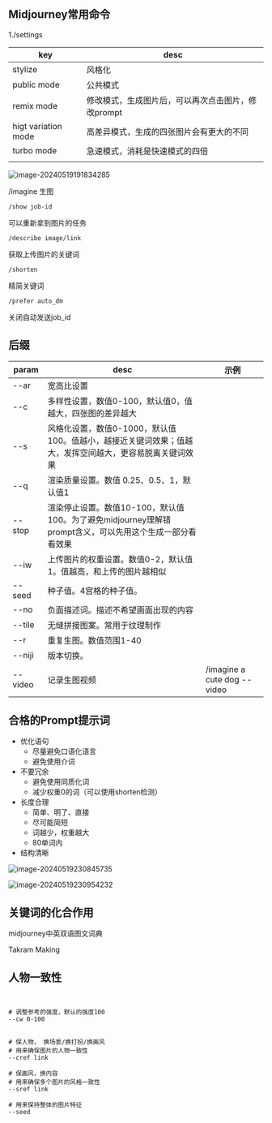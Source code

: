## Midjourney常用命令

1./settings

| key                 | desc                                               |
| ------------------- | -------------------------------------------------- |
| stylize             | 风格化                                             |
| public mode         | 公共模式                                           |
| remix mode          | 修改模式，生成图片后，可以再次点击图片，修改prompt |
| higt variation mode | 高差异模式，生成的四张图片会有更大的不同           |
| turbo mode          | 急速模式，消耗是快速模式的四倍                     |
|                     |                                                    |



![image-20240519191834285](https://chaobk-img-repo.oss-cn-shanghai.aliyuncs.com/note-md/image-20240519191834285.png)



/imagine 生图



```shell
/show job-id
```

可以重新拿到图片的任务



```shell
/describe image/link
```

获取上传图片的关键词



```shell
/shorten	
```

精简关键词

```shell
/prefer auto_dm
```

关闭自动发送job_id



## 后缀

| param   | desc                                                         | 示例                        |
| ------- | ------------------------------------------------------------ | --------------------------- |
| --ar    | 宽高比设置                                                   |                             |
| --c     | 多样性设置，数值0-100，默认值0，值越大，四张图的差异越大     |                             |
| --s     | 风格化设置，数值0-1000，默认值100。值越小，越接近关键词效果；值越大，发挥空间越大，更容易脱离关键词效果 |                             |
| --q     | 渲染质量设置。数值 0.25、0.5、1，默认值1                     |                             |
| --stop  | 渲染停止设置。数值10-100，默认值100。为了避免midjourney理解错prompt含义，可以先用这个生成一部分看看效果 |                             |
| --iw    | 上传图片的权重设置。数值0-2，默认值1。值越高，和上传的图片越相似 |                             |
| --seed  | 种子值。4宫格的种子值。                                      |                             |
| --no    | 负面描述词。描述不希望画面出现的内容                         |                             |
| --tile  | 无缝拼接图案。常用于纹理制作                                 |                             |
| --r     | 重复生图。数值范围1-40                                       |                             |
| --niji  | 版本切换。                                                   |                             |
| --video | 记录生图视频                                                 | /imagine a cute dog --video |



## 合格的Prompt提示词

* 优化语句
  * 尽量避免口语化语言
  * 避免使用介词
* 不要冗余
  * 避免使用同质化词
  * 减少权重0的词（可以使用shorten检测）
* 长度合理
  * 简单、明了、直接
  * 尽可能简短
  * 词越少，权重越大
  * 80单词内
* 结构清晰

![image-20240519230845735](https://chaobk-img-repo.oss-cn-shanghai.aliyuncs.com/note-md/image-20240519230845735.png)

![image-20240519230954232](https://chaobk-img-repo.oss-cn-shanghai.aliyuncs.com/note-md/image-20240519230954232.png)



## 关键词的化合作用

midjourney中英双语图文词典

Takram Making



## 人物一致性

```shell


# 调整参考的强度，默认的强度100
--cw 0-100 


# 保人物， 换场景/换打扮/换画风
# 用来确保图片的人物一致性
--cref link

# 保画风，换内容
# 用来确保多个图片的风格一致性
--sref link

# 用来保持整体的图片特征
--seed
```

